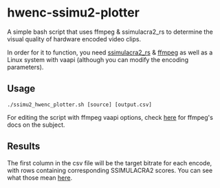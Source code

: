# hwenc-ssimu2-plotter
A simple bash script that uses ffmpeg &amp; ssimulacra2_rs to determine the visual quality of hardware encoded video clips.

In order for it to function, you need [ssimulacra2_rs](https://github.com/rust-av/ssimulacra2) & [ffmpeg](https://ffmpeg.org/) as well as a Linux system with vaapi (although you can modify the encoding parameters).

## Usage
`./ssimu2_hwenc_plotter.sh [source] [output.csv]`

For editing the script with ffmpeg vaapi options, check [here](https://ffmpeg.org/ffmpeg-codecs.html#VAAPI-encoders) for ffmpeg's docs on the subject.

## Results
The first column in the csv file will be the target bitrate for each encode, with rows containing corresponding SSIMULACRA2 scores. You can see what those mean [here](https://github.com/cloudinary/ssimulacra2#usage).
